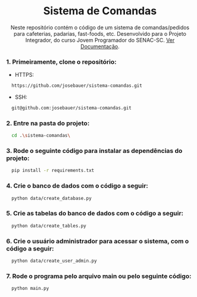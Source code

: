 <h1 align="center">Sistema de Comandas</h1>

<p align="center">Neste repositório contém o código de um sistema de comandas/pedidos para cafeterias, padarias, fast-foods, etc.
Desenvolvido para o Projeto Integrador, do curso Jovem Programador do SENAC-SC. <a href="https://senacsc754.sharepoint.com/:w:/s/174292711002620252510001.sc.senac.br-EquipedoPI6/ES7Au0teNz9Jj2Yvws_jMNEBm0h5SljkomeAazTx-zQmvA?e=Rx1FyJ">Ver Documentação</a>.</p>


<h3>1. Primeiramente, clone o repositório:</h3>

  - HTTPS:
```bash
  https://github.com/josebauer/sistema-comandas.git
```
  - SSH:
```bash
  git@github.com:josebauer/sistema-comandas.git
```

<h3>2. Entre na pasta do projeto:</h3>

```bash
  cd .\sistema-comandas\
```

<h3>3. Rode o seguinte código para instalar as dependências do projeto:</h3>

```bash
  pip install -r requirements.txt
```

<h3>4. Crie o banco de dados com o código a seguir:</h3>

```bash
  python data/create_database.py
```

<h3>5. Crie as tabelas do banco de dados com o código a seguir:</h3>

```bash
  python data/create_tables.py
```

<h3>6. Crie o usuário administrador para acessar o sistema, com o código a seguir:</h3>

```bash
  python data/create_user_admin.py
```

<h3>7. Rode o programa pelo arquivo main ou pelo seguinte código:</h3>

```bash
  python main.py
```
